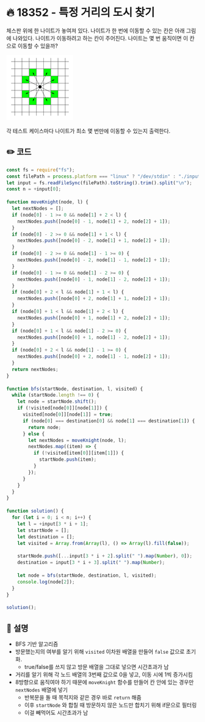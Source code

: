 # 🔥 18352 - 특정 거리의 도시 찾기

체스판 위에 한 나이트가 놓여져 있다. 나이트가 한 번에 이동할 수 있는 칸은 아래 그림에 나와있다. 나이트가 이동하려고 하는 칸이 주어진다. 나이트는 몇 번 움직이면 이 칸으로 이동할 수 있을까?

![img](./7562.png)

각 테스트 케이스마다 나이트가 최소 몇 번만에 이동할 수 있는지 출력한다.

## ✏️ 코드

```js
const fs = require("fs");
const filePath = process.platform === "linux" ? "/dev/stdin" : "./input.txt";
let input = fs.readFileSync(filePath).toString().trim().split("\n");
const n = +input[0];

function moveKnight(node, l) {
  let nextNodes = [];
  if (node[0] - 1 >= 0 && node[1] + 2 < l) {
    nextNodes.push([node[0] - 1, node[1] + 2, node[2] + 1]);
  }
  if (node[0] - 2 >= 0 && node[1] + 1 < l) {
    nextNodes.push([node[0] - 2, node[1] + 1, node[2] + 1]);
  }
  if (node[0] - 2 >= 0 && node[1] - 1 >= 0) {
    nextNodes.push([node[0] - 2, node[1] - 1, node[2] + 1]);
  }
  if (node[0] - 1 >= 0 && node[1] - 2 >= 0) {
    nextNodes.push([node[0] - 1, node[1] - 2, node[2] + 1]);
  }
  if (node[0] + 2 < l && node[1] + 1 < l) {
    nextNodes.push([node[0] + 2, node[1] + 1, node[2] + 1]);
  }
  if (node[0] + 1 < l && node[1] + 2 < l) {
    nextNodes.push([node[0] + 1, node[1] + 2, node[2] + 1]);
  }
  if (node[0] + 1 < l && node[1] - 2 >= 0) {
    nextNodes.push([node[0] + 1, node[1] - 2, node[2] + 1]);
  }
  if (node[0] + 2 < l && node[1] - 1 >= 0) {
    nextNodes.push([node[0] + 2, node[1] - 1, node[2] + 1]);
  }
  return nextNodes;
}

function bfs(startNode, destination, l, visited) {
  while (startNode.length !== 0) {
    let node = startNode.shift();
    if (!visited[node[0]][node[1]]) {
      visited[node[0]][node[1]] = true;
      if (node[0] === destination[0] && node[1] === destination[1]) {
        return node;
      } else {
        let nextNodes = moveKnight(node, l);
        nextNodes.map((item) => {
          if (!visited[item[0]][item[1]]) {
            startNode.push(item);
          }
        });
      }
    }
  }
}

function solution() {
  for (let i = 0; i < n; i++) {
    let l = +input[3 * i + 1];
    let startNode = [];
    let destination = [];
    let visited = Array.from(Array(l), () => Array(l).fill(false));

    startNode.push([...input[3 * i + 2].split(" ").map(Number), 0]);
    destination = input[3 * i + 3].split(" ").map(Number);

    let node = bfs(startNode, destination, l, visited);
    console.log(node[2]);
  }
}

solution();
```

## 🌱 설명

- BFS 기반 알고리즘
- 방문했는지의 여부를 알기 위해 `visited` 이차원 배열을 만들어 `false` 값으로 초기화.
  - true/false를 쓰지 않고 방문 배열을 그대로 넣으면 시간초과가 남
- 거리를 알기 위해 각 노드 배열의 3번째 값으로 0을 넣고, 이동 시에 1씩 증가시킴
- 8방향으로 움직여야 하기 때문에 `moveKnight` 함수를 만들어 칸 안에 있는 경우만 `nextNodes` 배열에 넣기
  - 반복문을 돌 때 목적지와 같은 경우 바로 `return` 해줌
  - 이후 `startNode` 와 합칠 때 방문하지 않은 노드만 합치기 위해 if문으로 필터링
  - 이걸 빼먹어도 시간초과가 남
